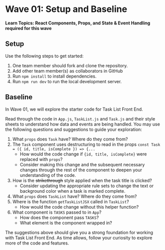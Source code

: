 # Wave 01: Setup and Baseline

**Learn Topics: React Components, Props, and State & Event Handling required for this wave**

## Setup

Use the following steps to get started:

1. One team member should fork and clone the repository.
1. Add other team member(s) as collaborators in GitHub
1. Run `npm install` to install dependencies.
1. Run `npm run dev` to run the local development server.

## Baseline

In Wave 01, we will explore the starter code for Task List Front End.

Read through the code in `App.js`, `TaskList.js` and `Task.js` and their style sheets to understand how data and events are being handled. You may use the following questions and suggestions to guide your exploration:

1. What `props` does `Task` have? Where do they come from?
1. The `Task` component uses destructuring to read in the props `const Task = ({ id, title, isComplete }) => {...`
    - How would the code change if `{id, title, isComplete}` were replaced with `props`?
    - Consider making this change and the subsequent necessary changes through the rest of the component to deepen your understanding of the code.
1. How is the ~~strikethrough~~ style applied when the task title is clicked?
    - Consider updating the appropriate rule sets to change the text or background color when a task is marked complete.
1. What `props` does `TaskList` have? Where do they come from?
1. Where is the function `getTaskListJSX` called in `TaskList`?
    - How would the code change without this helper function?
1. What component is `TASKS` passed to in `App`?
    - How does the component pass `TASKS`?
    - What element is the component wrapped in?

The suggestions above should give you a strong foundation for working with Task List Front End. As time allows, follow your curiosity to explore more of the code and features.








